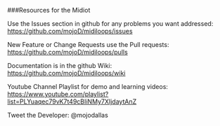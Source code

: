 ###Resources for the Midiot

Use the Issues section in github for any problems you want addressed:  https://github.com/mojoD/midiloops/issues

New Feature or Change Requests use the Pull requests:  https://github.com/mojoD/midiloops/pulls

Documentation is in the github Wiki:  https://github.com/mojoD/midiloops/wiki

Youtube Channel Playlist for demo and learning videos:  https://www.youtube.com/playlist?list=PLYuaqec79vK7t49cBIiNMy7XIjdaytAnZ

Tweet the Developer:  @mojodallas
